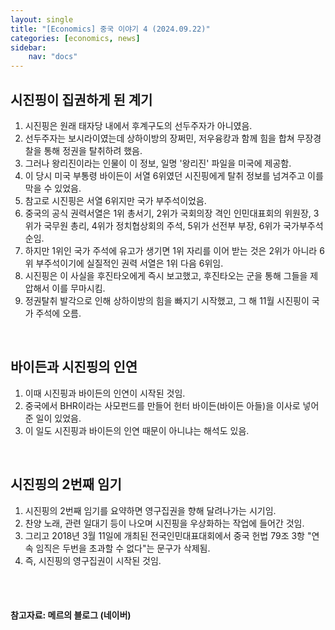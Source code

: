 ```yaml
---
layout: single
title: "[Economics] 중국 이야기 4 (2024.09.22)"
categories: [economics, news]
sidebar:
    nav: "docs"
---
```


## 시진핑이 집권하게 된 계기
1. 시진핑은 원래 태자당 내에서 후계구도의 선두주자가 아니였음.
1. 선두주자는 보시라이였는데 상하이방의 장쩌민, 저우융캉과 함께 힘을 합쳐 무장경찰을 통해 정권을 탈취하려 했음.
1. 그러나 왕리진이라는 인물이 이 정보, 일명 '왕리진' 파일을 미국에 제공함.  
1. 이 당시 미국 부통령 바이든이 서열 6위였던 시진핑에게 탈취 정보를 넘겨주고 이를 막을 수 있었음.
1. 참고로 시진핑은 서열 6위지만 국가 부주석이었음.
1. 중국의 공식 권력서열은 1위 총서기, 2위가 국회의장 격인 인민대표회의 위원장, 3위가 국무원 총리, 4위가 정치협상회의 주석, 5위가 선전부 부장, 6위가 국가부주석 순임.
1. 하지만 1위인 국가 주석에 유고가 생기면 1위 자리를 이어 받는 것은 2위가 아니라 6위 부주석이기에 실질적인 권력 서열은 1위 다음 6위임.
1. 시진핑은 이 사실을 후진타오에게 즉시 보고했고, 후진타오는 군을 통해 그들을 제압해서 이를 무마시킴.
1. 정권탈취 발각으로 인해 상하이방의 힘을 빠지기 시작했고, 그 해 11월 시진핑이 국가 주석에 오름.

<br/>

## 바이든과 시진핑의 인연
1. 이때 시진핑과 바이든의 인연이 시작된 것임.
1. 중국에서 BHR이라는 사모펀드를 만들어 헌터 바이든(바이든 아들)을 이사로 넣어준 일이 있었음.
1. 이 일도 시진핑과 바이든의 인연 때문이 아니냐는 해석도 있음.

<br/>

## 시진핑의 2번째 임기
1. 시진핑의 2번째 임기를 요약하면 영구집권을 향해 달려나가는 시기임.
1. 찬양 노래, 관련 일대기 등이 나오며 시진핑을 우상화하는 작업에 들어간 것임.
1. 그리고 2018년 3월 11일에 개최된 전국인민대표대회에서 중국 헌법 79조 3항 "연속 임직은 두번을 초과할 수 없다"는 문구가 삭제됨.
1. 즉, 시진핑의 영구집권이 시작된 것임.


<br/>
<br/>

#### 참고자료: 메르의 블로그 (네이버) 